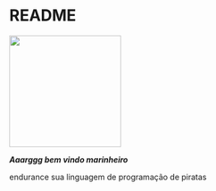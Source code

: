 # README

<img src="https://github.com/endurance-lang/.github/assets/45442173/608a2750-3a99-42a6-866e-b35d04f5c008" width="200" height="200" />


***Aaarggg bem vindo marinheiro***

endurance sua linguagem de programação de piratas